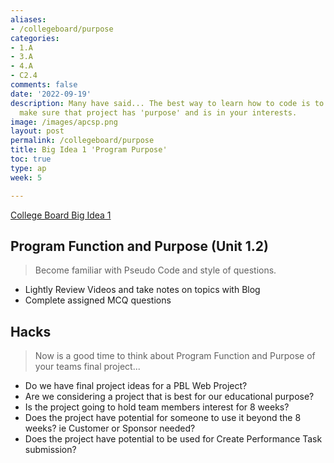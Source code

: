 ```yaml
---
aliases:
- /collegeboard/purpose
categories:
- 1.A
- 3.A
- 4.A
- C2.4
comments: false
date: '2022-09-19'
description: Many have said... The best way to learn how to code is to start a project.  Additionally,
  make sure that project has 'purpose' and is in your interests.
image: /images/apcsp.png
layout: post
permalink: /collegeboard/purpose
title: Big Idea 1 'Program Purpose'
toc: true
type: ap
week: 5

---
```


[College Board Big Idea 1](https://apclassroom.collegeboard.org/103/home?unit=1)

## Program Function and Purpose (Unit 1.2)
> Become familiar with Pseudo Code and style of questions.
- Lightly Review Videos and take notes on topics with Blog
- Complete assigned MCQ questions

## Hacks
> Now is a good time to think about Program Function and Purpose of your teams final project...
- Do we have final project ideas for a PBL Web Project?
- Are we considering a project that is best for our educational purpose?
- Is the project going to hold team members interest for 8 weeks?
- Does the project have potential for someone to use it beyond the 8 weeks?  ie Customer or Sponsor needed?
- Does the project have potential to be used for Create Performance Task submission?
